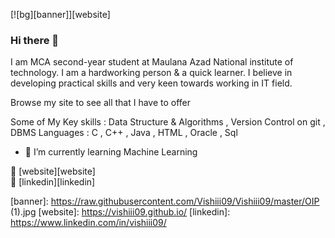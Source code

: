 [![bg][banner]][website]

### Hi there 👋

<!--
**Vishiii09/Vishiii09** is a ✨ _special_ ✨ repository because its `README.md` (this file) appears on your GitHub profile.
-->
I am MCA second-year student at Maulana Azad National institute of technology.
I am a hardworking person & a quick learner. I believe in developing practical skills and very keen towards working in IT field.

Browse my site to see all that I have to offer


Some of My Key skills : Data Structure & Algorithms , Version Control on git , DBMS
Languages : C , C++ , Java , HTML , Oracle , Sql


* 🌱 I’m currently learning Machine Learning



🏡 [website][website]    
👔 [linkedin][linkedin]

[banner]: https://raw.githubusercontent.com/Vishiii09/Vishiii09/master/OIP (1).jpg
[website]: https://vishiii09.github.io/
[linkedin]: https://www.linkedin.com/in/vishiii09/
